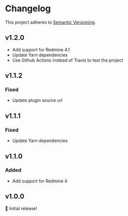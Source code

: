 # Changelog

This project adheres to [Semantic Versioning](https://semver.org/spec/v2.0.0.html).

## v1.2.0

* Add support for Redmine 4.1
* Update Yarn dependencies
* Use Github Actions instead of Travis to test the project

## v1.1.2

### Fixed

* Update plugin source url

## v1.1.1

### Fixed

* Update Yarn dependencies

## v1.1.0

### Added

* Add support for Redmine 4

## v1.0.0

🎉 Initial release!
